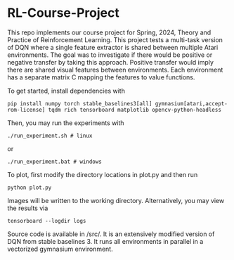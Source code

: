 # RL-Course-Project

This repo implements our course project for Spring, 2024, Theory and Practice of
Reinforcement Learning. This project tests a multi-task version of DQN
where a single feature extractor is shared between multiple Atari environments. 
The goal was to investigate if there would be positive or negative transfer by taking this approach.
Positive transfer would imply there are shared visual features between environments.
Each environment has a separate matrix C mapping the features to value functions.

To get started, install dependencies with

    pip install numpy torch stable_baselines3[all] gymnasium[atari,accept-rom-license] tqdm rich tensorboard matplotlib opencv-python-headless

Then, you may run the experiments with

    ./run_experiment.sh # linux
 or
 
    ./run_experiment.bat # windows

To plot, first modify the directory locations in plot.py and then run 

    python plot.py

Images will be written to the working directory. Alternatively, you may view the results via

    tensorboard --logdir logs

Source code is available in /src/. It is an extensively modified version
of DQN from stable baselines 3. It runs all environments in parallel in a vectorized
gymnasium environment. 